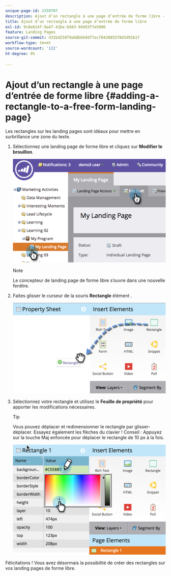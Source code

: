 ```yaml
---
unique-page-id: 2359707
description: Ajout d’un rectangle à une page d’entrée de forme libre - Documents Marketo - Documentation du produit
title: Ajout d’un rectangle à une page d’entrée de forme libre
exl-id: 9c0e614f-9a47-41be-b943-9d493f7e5000
feature: Landing Pages
source-git-commit: 431bd258f9a68bbb9df7acf043085578d3d91b1f
workflow-type: tm+mt
source-wordcount: '122'
ht-degree: 0%

---
```


# Ajout d’un rectangle à une page d’entrée de forme libre {#adding-a-rectangle-to-a-free-form-landing-page}

Les rectangles sur les landing pages sont idéaux pour mettre en surbrillance une zone du texte.

1. Sélectionnez une landing page de forme libre et cliquez sur **Modifier le brouillon**.

   ![](assets/image2014-9-16-14-3a50-3a51.png)

   >[!NOTE]
   >
   >Le concepteur de landing page de forme libre s’ouvre dans une nouvelle fenêtre.

1. Faites glisser le curseur de la souris **Rectangle** élément .

   ![](assets/image2015-5-21-14-3a48-3a45.png)

1. Sélectionnez votre rectangle et utilisez le **Feuille de propriété** pour apporter les modifications nécessaires.

   >[!TIP]
   >
   >Vous pouvez déplacer et redimensionner le rectangle par glisser-déplacer. Essayez également les flèches du clavier ! Conseil : Appuyez sur la touche Maj enfoncée pour déplacer le rectangle de 10 px à la fois.

   ![](assets/image2015-5-21-14-3a50-3a24.png)

Félicitations ! Vous avez désormais la possibilité de créer des rectangles sur vos landing pages de forme libre.
